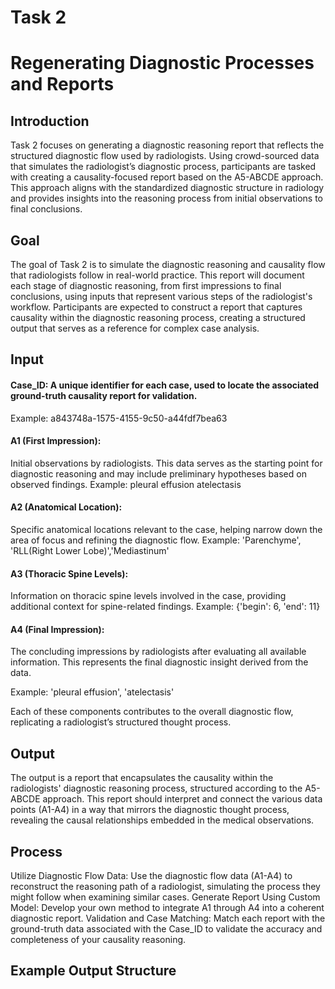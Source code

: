 # Task 2 
# Regenerating Diagnostic Processes and Reports

## Introduction
Task 2 focuses on generating a diagnostic reasoning report that reflects the structured diagnostic flow used by radiologists. Using crowd-sourced data that simulates the radiologist’s diagnostic process, participants are tasked with creating a causality-focused report based on the A5-ABCDE approach. This approach aligns with the standardized diagnostic structure in radiology and provides insights into the reasoning process from initial observations to final conclusions.

## Goal
The goal of Task 2 is to simulate the diagnostic reasoning and causality flow that radiologists follow in real-world practice. This report will document each stage of diagnostic reasoning, from first impressions to final conclusions, using inputs that represent various steps of the radiologist's workflow. Participants are expected to construct a report that captures causality within the diagnostic reasoning process, creating a structured output that serves as a reference for complex case analysis.

## Input
#### Case_ID: A unique identifier for each case, used to locate the associated ground-truth causality report for validation.
Example: a843748a-1575-4155-9c50-a44fdf7bea63

#### A1 (First Impression): 
Initial observations by radiologists. This data serves as the starting point for diagnostic reasoning and may include preliminary hypotheses based on observed findings.
Example: pleural effusion atelectasis

#### A2 (Anatomical Location): 
Specific anatomical locations relevant to the case, helping narrow down the area of focus and refining the diagnostic flow.
Example: 'Parenchyme', 'RLL(Right Lower Lobe)','Mediastinum'

#### A3 (Thoracic Spine Levels): 
Information on thoracic spine levels involved in the case, providing additional context for spine-related findings.
Example: {'begin': 6, 'end': 11}

#### A4 (Final Impression): 
The concluding impressions by radiologists after evaluating all available information. This represents the final diagnostic insight derived from the data.

Example: 'pleural effusion', 'atelectasis'

Each of these components contributes to the overall diagnostic flow, replicating a radiologist’s structured thought process.

## Output
The output is a report that encapsulates the causality within the radiologists' diagnostic reasoning process, structured according to the A5-ABCDE approach. This report should interpret and connect the various data points (A1-A4) in a way that mirrors the diagnostic thought process, revealing the causal relationships embedded in the medical observations.

## Process
Utilize Diagnostic Flow Data: Use the diagnostic flow data (A1-A4) to reconstruct the reasoning path of a radiologist, simulating the process they might follow when examining similar cases.
Generate Report Using Custom Model: Develop your own method to integrate A1 through A4 into a coherent diagnostic report.
Validation and Case Matching: Match each report with the ground-truth data associated with the Case_ID to validate the accuracy and completeness of your causality reasoning.

## Example Output Structure
